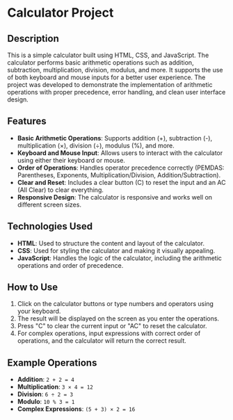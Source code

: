 # Calculator Project

## Description
This is a simple calculator built using HTML, CSS, and JavaScript. The calculator performs basic arithmetic operations such as addition, subtraction, multiplication, division, modulus, and more. It supports the use of both keyboard and mouse inputs for a better user experience. The project was developed to demonstrate the implementation of arithmetic operations with proper precedence, error handling, and clean user interface design.

## Features
- **Basic Arithmetic Operations**: Supports addition (+), subtraction (-), multiplication (×), division (÷), modulus (%), and more.
- **Keyboard and Mouse Input**: Allows users to interact with the calculator using either their keyboard or mouse.
- **Order of Operations**: Handles operator precedence correctly (PEMDAS: Parentheses, Exponents, Multiplication/Division, Addition/Subtraction).
- **Clear and Reset**: Includes a clear button (C) to reset the input and an AC (All Clear) to clear everything.
- **Responsive Design**: The calculator is responsive and works well on different screen sizes.

## Technologies Used
- **HTML**: Used to structure the content and layout of the calculator.
- **CSS**: Used for styling the calculator and making it visually appealing.
- **JavaScript**: Handles the logic of the calculator, including the arithmetic operations and order of precedence.

## How to Use
1. Click on the calculator buttons or type numbers and operators using your keyboard.
2. The result will be displayed on the screen as you enter the operations.
3. Press "C" to clear the current input or "AC" to reset the calculator.
4. For complex operations, input expressions with correct order of operations, and the calculator will return the correct result.

## Example Operations
- **Addition**: `2 + 2 = 4`
- **Multiplication**: `3 × 4 = 12`
- **Division**: `6 ÷ 2 = 3`
- **Modulo**: `10 % 3 = 1`
- **Complex Expressions**: `(5 + 3) × 2 = 16`


